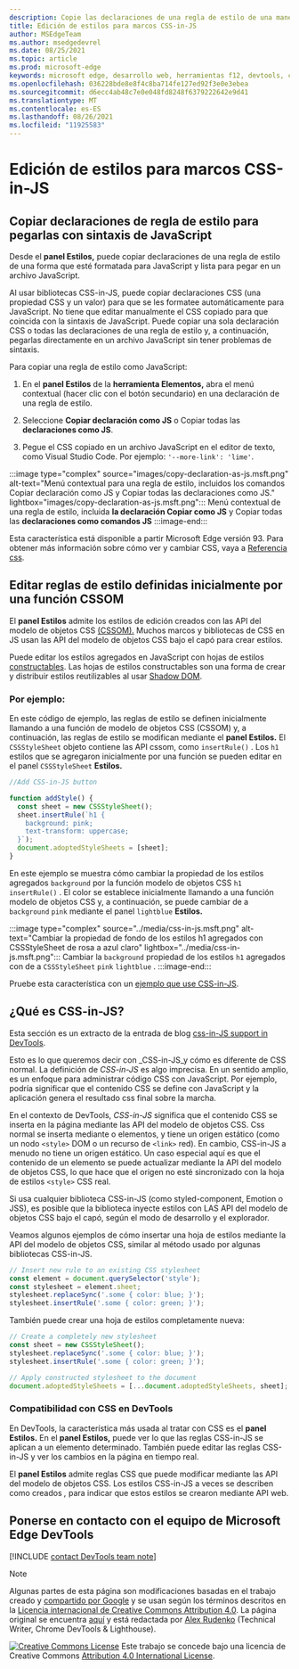 ```yaml
---
description: Copie las declaraciones de una regla de estilo de una manera que esté formatada para JavaScript y lista para pegar en un archivo JavaScript.  Edite las reglas de estilo definidas inicialmente por una función CSSOM.
title: Edición de estilos para marcos CSS-in-JS
author: MSEdgeTeam
ms.author: msedgedevrel
ms.date: 08/25/2021
ms.topic: article
ms.prod: microsoft-edge
keywords: microsoft edge, desarrollo web, herramientas f12, devtools, css, css-in-js
ms.openlocfilehash: 036228bde8e8f4c8ba714fe127ed92f3e0e3ebea
ms.sourcegitcommit: d6ecc4ab48c7e0e048fd8248f6379222642e9d41
ms.translationtype: MT
ms.contentlocale: es-ES
ms.lasthandoff: 08/26/2021
ms.locfileid: "11925583"
---
```

<!-- Copyright Alex Rudenko

   Licensed under the Apache License, Version 2.0 (the "License");
   you may not use this file except in compliance with the License.
   You may obtain a copy of the License at

       https://www.apache.org/licenses/LICENSE-2.0

   Unless required by applicable law or agreed to in writing, software
   distributed under the License is distributed on an "AS IS" BASIS,
   WITHOUT WARRANTIES OR CONDITIONS OF ANY KIND, either express or implied.
   See the License for the specific language governing permissions and
   limitations under the License. -->
# <a name="style-editing-for-css-in-js-frameworks"></a>Edición de estilos para marcos CSS-in-JS


<!-- ====================================================================== -->
## <a name="copying-style-rule-declarations-to-paste-them-with-javascript-syntax"></a>Copiar declaraciones de regla de estilo para pegarlas con sintaxis de JavaScript

Desde el **panel Estilos,** puede copiar declaraciones de una regla de estilo de una forma que esté formatada para JavaScript y lista para pegar en un archivo JavaScript.

Al usar bibliotecas CSS-in-JS, puede copiar declaraciones CSS (una propiedad CSS y un valor) para que se les formatee automáticamente para JavaScript.  No tiene que editar manualmente el CSS copiado para que coincida con la sintaxis de JavaScript.  Puede copiar una sola declaración CSS o todas las declaraciones de una regla de estilo y, a continuación, pegarlas directamente en un archivo JavaScript sin tener problemas de sintaxis.

Para copiar una regla de estilo como JavaScript:

1. En el **panel Estilos** de la **herramienta Elementos,** abra el menú contextual \(hacer clic con el botón secundario\) en una declaración de una regla de estilo.

1. Seleccione **Copiar declaración como JS** o Copiar todas las **declaraciones como JS**.

1. Pegue el CSS copiado en un archivo JavaScript en el editor de texto, como Visual Studio Code.  Por ejemplo: `'--more-link': 'lime'`.

:::image type="complex" source="images/copy-declaration-as-js.msft.png" alt-text="Menú contextual para una regla de estilo, incluidos los comandos Copiar declaración como JS y Copiar todas las declaraciones como JS." lightbox="images/copy-declaration-as-js.msft.png":::
   Menú contextual de una regla de estilo, incluida **la declaración Copiar como JS** y Copiar todas las **declaraciones como comandos JS**
:::image-end:::

Esta característica está disponible a partir Microsoft Edge versión 93. <!-- delete statement sometime after September 2, 2021 --> Para obtener más información sobre cómo ver y cambiar CSS, vaya a [Referencia css][CssReference].


<!-- ====================================================================== -->
## <a name="editing-style-rules-that-were-initially-defined-by-a-cssom-function"></a>Editar reglas de estilo definidas inicialmente por una función CSSOM

<!-- from https://docs.microsoft.com/en-us/microsoft-edge/devtools-guide-chromium/whats-new/2020/06/devtools#style-editing-for-css-in-js-frameworks -->

El **panel Estilos** admite los estilos de edición creados con las API del modelo de objetos CSS [(CSSOM).][CsswgDraftsCssom]  Muchos marcos y bibliotecas de CSS en JS usan las API del modelo de objetos CSS bajo el capó para crear estilos.

Puede editar los estilos agregados en JavaScript con hojas de estilos [constructables][WicgConstructStylesheet].  Las hojas de estilos constructables son una forma de crear y distribuir estilos reutilizables al usar [Shadow DOM][MdnShadowDom].

### <a name="example"></a>Por ejemplo:

En este código de ejemplo, las reglas de estilo se definen inicialmente llamando a una función de modelo de objetos CSS (CSSOM) y, a continuación, las reglas de estilo se modifican mediante el **panel Estilos.**  El `CSSStyleSheet` objeto contiene las API cssom, como `insertRule()` .  Los `h1` estilos que se agregaron inicialmente por una función se pueden editar en el panel `CSSStyleSheet` **Estilos.**

```javascript
//Add CSS-in-JS button

function addStyle() {
  const sheet = new CSSStyleSheet();
  sheet.insertRule(`h1 {
    background: pink;
    text-transform: uppercase;
  }`);
  document.adoptedStyleSheets = [sheet];
}
```

En este ejemplo se muestra cómo cambiar la propiedad de los estilos agregados `background` por la función modelo de objetos CSS `h1` `insertRule()` .  El color se establece inicialmente llamando a una función modelo de objetos CSS y, a continuación, se puede cambiar de a `background` `pink` mediante el panel `lightblue` **Estilos.**

:::image type="complex" source="../media/css-in-js.msft.png" alt-text="Cambiar la propiedad de fondo de los estilos h1 agregados con CSSStyleSheet de rosa a azul claro" lightbox="../media/css-in-js.msft.png":::
   Cambiar la `background` propiedad de los estilos `h1` agregados con de a `CSSStyleSheet` `pink` `lightblue` .
:::image-end:::

Pruebe esta característica con un [ejemplo que use CSS-in-JS][CodepenZoherghadyaliAbdgrpz].


<!-- ====================================================================== -->
## <a name="what-is-css-in-js"></a>¿Qué es CSS-in-JS?

Esta sección es un extracto de la entrada de blog [css-in-JS support in DevTools][BlogCssInJsInDevTools].

Esto es lo que queremos decir con _CSS-in-JS_y cómo es diferente de CSS normal.  La definición de _CSS-in-JS_ es algo imprecisa.  En un sentido amplio, es un enfoque para administrar código CSS con JavaScript.  Por ejemplo, podría significar que el contenido CSS se define con JavaScript y la aplicación genera el resultado css final sobre la marcha.

En el contexto de DevTools, _CSS-in-JS_ significa que el contenido CSS se inserta en la página mediante las API del modelo de objetos CSS.  Css normal se inserta mediante o elementos, y tiene un origen estático (como un nodo `<style>` DOM o un recurso de `<link>` red).  En cambio, CSS-in-JS a menudo no tiene un origen estático.  Un caso especial aquí es que el contenido de un elemento se puede actualizar mediante la API del modelo de objetos CSS, lo que hace que el origen no esté sincronizado con la hoja de estilos `<style>` CSS real.

Si usa cualquier biblioteca CSS-in-JS (como styled-component, Emotion o JSS), es posible que la biblioteca inyecte estilos con LAS API del modelo de objetos CSS bajo el capó, según el modo de desarrollo y el explorador.

Veamos algunos ejemplos de cómo insertar una hoja de estilos mediante la API del modelo de objetos CSS, similar al método usado por algunas bibliotecas CSS-in-JS.

```javascript
// Insert new rule to an existing CSS stylesheet
const element = document.querySelector('style');
const stylesheet = element.sheet;
stylesheet.replaceSync('.some { color: blue; }');
stylesheet.insertRule('.some { color: green; }');
```

También puede crear una hoja de estilos completamente nueva:

```javascript
// Create a completely new stylesheet
const sheet = new CSSStyleSheet();
stylesheet.replaceSync('.some { color: blue; }');
stylesheet.insertRule('.some { color: green; }');
```

```javascript
// Apply constructed stylesheet to the document
document.adoptedStyleSheets = [...document.adoptedStyleSheets, sheet];
```

### <a name="css-support-in-devtools"></a>Compatibilidad con CSS en DevTools

En DevTools, la característica más usada al tratar con CSS es el **panel Estilos.**  En el **panel Estilos,** puede ver lo que las reglas CSS-in-JS se aplican a un elemento determinado.  También puede editar las reglas CSS-in-JS y ver los cambios en la página en tiempo real.

El **panel Estilos** admite reglas CSS que puede modificar mediante las API del modelo de objetos CSS.  Los estilos CSS-in-JS a veces se describen como creados _,_ para indicar que estos estilos se crearon mediante API web.

<!-- video https://storage.googleapis.com/chrome-gcs-uploader.appspot.com/video/dPDCek3EhZgLQPGtEG3y0fTn4v82/Jy8q9gPbQknRturLyCsq.mp4 -->


<!-- ====================================================================== -->
## <a name="getting-in-touch-with-the-microsoft-edge-devtools-team"></a>Ponerse en contacto con el equipo de Microsoft Edge DevTools

[!INCLUDE [contact DevTools team note](../includes/contact-devtools-team-note.md)]

> [!NOTE]
> Algunas partes de esta página son modificaciones basadas en el trabajo creado y [compartido por Google][GoogleSitePolicies] y se usan según los términos descritos en la [Licencia internacional de Creative Commons Attribution 4.0][CCA4IL].
> La página original se encuentra [aquí](https://developer.chrome.com/blog/css-in-js/) y está redactada por [Alex Rudenko][AlexRudenko] \(Technical Writer, Chrome DevTools \& Lighthouse\).

[ ![ Creative Commons License][CCby4Image]][CCA4IL] Este trabajo se concede bajo una licencia de Creative Commons [Attribution 4.0 International License][CCA4IL].


<!-- ====================================================================== -->
<!-- links -->
[CssReference]: reference.md "Referencia CSS | Microsoft Docs"
<!-- external links -->
[BlogCssInJsInDevTools]: https://developers.google.com/web/updates/2021/02/css-in-js "Compatibilidad con CSS-in-JS en DevTools | Google Blog "
[CsswgDraftsCssom]: https://drafts.csswg.org/cssom "Modelo de objetos CSS (CSSOM) | Borradores del editor de grupo de trabajo CSS de W3C"
[WicgConstructStylesheet]: https://wicg.github.io/construct-stylesheets/ "Objetos de hoja de estilos | Web Incubator CG"
[MdnShadowDom]: https://developer.mozilla.org/docs/Web/Web_Components/Using_shadow_DOM "Uso de dom de sombra | MDN"
[CodepenZoherghadyaliAbdgrpz]: https://codepen.io/zoherghadyali/full/abdGrPZ "Edición de estilos para marcos CSS-in-JS | CodePen"

[CCA4IL]: https://creativecommons.org/licenses/by/4.0
[CCby4Image]: https://i.creativecommons.org/l/by/4.0/88x31.png
[GoogleSitePolicies]: https://developers.google.com/terms/site-policies
[AlexRudenko]: https://developers.google.com/web/resources/contributors#alex-rudenko
